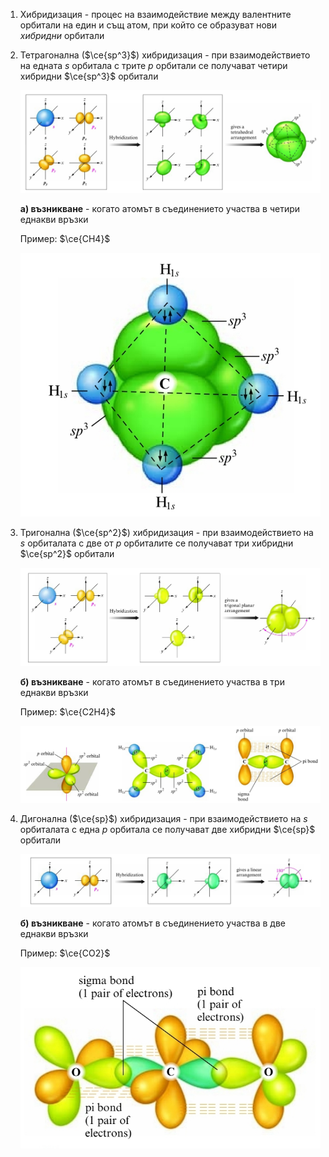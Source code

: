 1. Хибридизация - процес на взаимодействие между валентните орбитали на един и същ атом, при който се образуват нови *хибридни* орбитали

2. Тетрагонална ($\ce{sp^3}$) хибридизация - при взаимодействието на едната $s$ орбитала с трите $p$ орбитали се получават четири хибридни $\ce{sp^3}$ орбитали
	
	![sp3 hybridization](Resources/sp3%20hybridization.jpg)
	
	**а) възникване** - когато атомът в съединението участва в четири еднакви връзки
	
	Пример: $\ce{CH4}$
	
	![Methane Hybridization](Resources/Methane%20Hybridization.jpg)


3. Тригонална ($\ce{sp^2}$) хибридизация - при взаимодействието на $s$ орбиталата с две от $p$ орбиталите се получават три хибридни $\ce{sp^2}$ орбитали
	
	![sp2 hybridization](Resources/sp2%20hybridization.jpg)
	
	**б) възникване** - когато атомът в съединението участва в три еднакви връзки
	
	Пример: $\ce{C2H4}$
	
	![Ethylene Hybridization](Resources/Ethylene%20Hybridization.jpg)

4. Дигонална ($\ce{sp}$) хибридизация - при взаимодействието на $s$ орбиталата с една $p$ орбитала се получават две хибридни $\ce{sp}$ орбитали
	
	![sp hybridization](Resources/sp%20hybridization.jpg)
	
	**б) възникване** - когато атомът в съединението участва в две еднакви връзки
	
	Пример: $\ce{CO2}$
	
	![CO2 Hybridization](Resources/CO2%20Hybridization.jpg)
